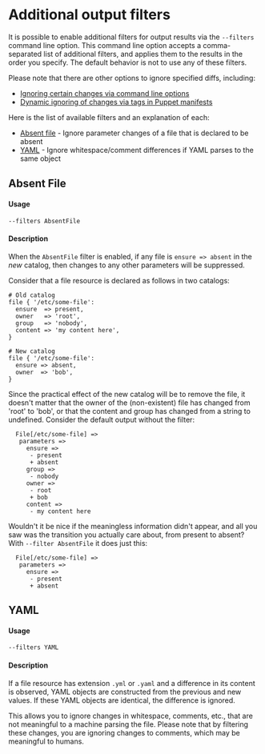 # Additional output filters

It is possible to enable additional filters for output results via the `--filters` command line option. This command line option accepts a comma-separated list of additional filters, and applies them to the results in the order you specify. The default behavior is not to use any of these filters.

Please note that there are other options to ignore specified diffs, including:

- [Ignoring certain changes via command line options](/doc/advanced-ignores.md)
- [Dynamic ignoring of changes via tags in Puppet manifests](/doc/advanced-dynamic-ignores.md)

Here is the list of available filters and an explanation of each:

- [Absent file](/doc/advanced-filter.md#absent-file) - Ignore parameter changes of a file that is declared to be absent
- [YAML](/doc/advanced-filter.md#yaml) - Ignore whitespace/comment differences if YAML parses to the same object

## Absent File

#### Usage

```
--filters AbsentFile
```

#### Description

When the `AbsentFile` filter is enabled, if any file is `ensure => absent` in the *new* catalog, then changes to any other parameters will be suppressed.

Consider that a file resource is declared as follows in two catalogs:

```
# Old catalog
file { '/etc/some-file':
  ensure  => present,
  owner   => 'root',
  group   => 'nobody',
  content => 'my content here',
}

# New catalog
file { '/etc/some-file':
  ensure => absent,
  owner  => 'bob',
}
```

Since the practical effect of the new catalog will be to remove the file, it doesn't matter that the owner of the (non-existent) file has changed from 'root' to 'bob', or that the content and group has changed from a string to undefined. Consider the default output without the filter:

```
  File[/etc/some-file] =>
   parameters =>
     ensure =>
      - present
      + absent
     group =>
      - nobody
     owner =>
      - root
      + bob
     content =>
      - my content here
```

Wouldn't it be nice if the meaningless information didn't appear, and all you saw was the transition you actually care about, from present to absent? With `--filter AbsentFile` it does just this:

```
  File[/etc/some-file] =>
   parameters =>
     ensure =>
      - present
      + absent
```

## YAML

#### Usage

```
--filters YAML
```

#### Description

If a file resource has extension `.yml` or `.yaml` and a difference in its content is observed, YAML objects are constructed from the previous and new values. If these YAML objects are identical, the difference is ignored.

This allows you to ignore changes in whitespace, comments, etc., that are not meaningful to a machine parsing the file. Please note that by filtering these changes, you are ignoring changes to comments, which may be meaningful to humans.
